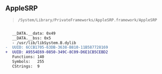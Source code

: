 ## AppleSRP

> `/System/Library/PrivateFrameworks/AppleSRP.framework/AppleSRP`

```diff

   __DATA.__data: 0x49
   __DATA.__bss: 0x5
   - /usr/lib/libSystem.B.dylib
-  UUID: 6CCB1705-63DB-3638-B810-11B587728169
+  UUID: A9554E69-0850-349C-8C09-D6E1CB5CEBD2
   Functions: 140
   Symbols:   255
   CStrings:  9

```

